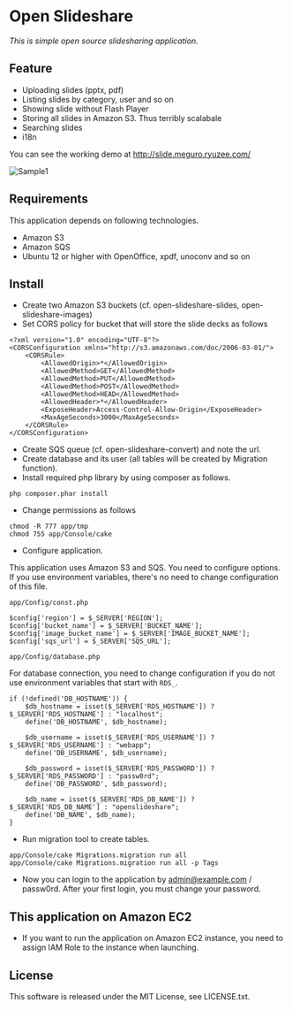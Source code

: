 # Open Slideshare

*This is simple open source slidesharing application.*

## Feature

- Uploading slides (pptx, pdf)
- Listing slides by category, user and so on
- Showing slide without Flash Player
- Storing all slides in Amazon S3. Thus terribly scalabale
- Searching slides
- i18n

You can see the working demo at http://slide.meguro.ryuzee.com/

![Sample1](http://www.ryuzee.com/images/work/OpenSlideshare01_small.png)

## Requirements

This application depends on following technologies.

- Amazon S3
- Amazon SQS
- Ubuntu 12 or higher with OpenOffice, xpdf, unoconv and so on

## Install

- Create two Amazon S3 buckets (cf. open-slideshare-slides, open-slideshare-images)
- Set CORS policy for bucket that will store the slide decks as follows

```
<?xml version="1.0" encoding="UTF-8"?>
<CORSConfiguration xmlns="http://s3.amazonaws.com/doc/2006-03-01/">
    <CORSRule>
        <AllowedOrigin>*</AllowedOrigin>
        <AllowedMethod>GET</AllowedMethod>
        <AllowedMethod>PUT</AllowedMethod>
        <AllowedMethod>POST</AllowedMethod>
        <AllowedMethod>HEAD</AllowedMethod>
        <AllowedHeader>*</AllowedHeader>
        <ExposeHeader>Access-Control-Allow-Origin</ExposeHeader>
        <MaxAgeSeconds>3000</MaxAgeSeconds>
    </CORSRule>
</CORSConfiguration>
```

- Create SQS queue (cf. open-slideshare-convert) and note the url.
- Create database and its user (all tables will be created by Migration function).
- Install required php library by using composer as follows.

```
php composer.phar install
```

- Change permissions as follows

```
chmod -R 777 app/tmp
chmod 755 app/Console/cake
```

- Configure application.

This application uses Amazon S3 and SQS. You need to configure options. If you use environment variables, there's no need to change configuration of this file.

`app/Config/const.php`

```
$config['region'] = $_SERVER['REGION'];
$config['bucket_name'] = $_SERVER['BUCKET_NAME'];
$config['image_bucket_name'] = $_SERVER['IMAGE_BUCKET_NAME'];
$config['sqs_url'] = $_SERVER['SQS_URL'];
```

`app/Config/database.php`

For database connection, you need to change configuration if you do not use environment variables that start with `RDS_`.

```
if (!defined('DB_HOSTNAME')) {
    $db_hostname = isset($_SERVER['RDS_HOSTNAME']) ? $_SERVER['RDS_HOSTNAME'] : "localhost";
    define('DB_HOSTNAME', $db_hostname);

    $db_username = isset($_SERVER['RDS_USERNAME']) ? $_SERVER['RDS_USERNAME'] : "webapp";
    define('DB_USERNAME', $db_username);

    $db_password = isset($_SERVER['RDS_PASSWORD']) ? $_SERVER['RDS_PASSWORD'] : "passw0rd";
    define('DB_PASSWORD', $db_password);

    $db_name = isset($_SERVER['RDS_DB_NAME']) ? $_SERVER['RDS_DB_NAME'] : "openslideshare";
    define('DB_NAME', $db_name);
}
```

- Run migration tool to create tables.

```
app/Console/cake Migrations.migration run all
app/Console/cake Migrations.migration run all -p Tags
```

- Now you can login to the application by admin@example.com / passw0rd. After your first login, you must change your password.

## This application on Amazon EC2

- If you want to run the application on Amazon EC2 instance, you need to assign IAM Role to the instance when launching.

## License

This software is released under the MIT License, see LICENSE.txt.
